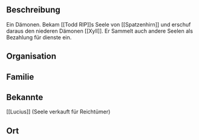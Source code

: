 ## Beschreibung
Ein Dämonen. Bekam [[Todd RIP]]s Seele von [[Spatzenhirn]] und erschuf daraus den niederen Dämonen [[Xyll]]. Er Sammelt auch andere Seelen als Bezahlung für dienste ein.

## Organisation


## Familie


## Bekannte
[[Lucius]] (Seele verkauft für Reichtümer)

## Ort
